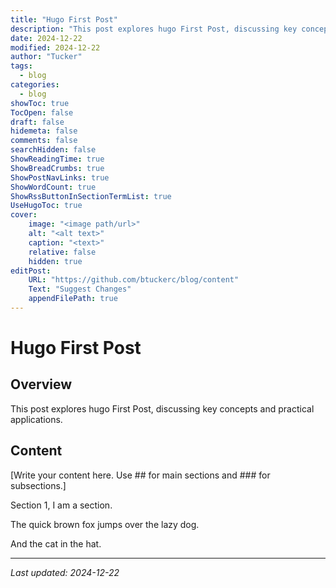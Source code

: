 ```yaml
---
title: "Hugo First Post"
description: "This post explores hugo First Post, discussing key concepts and practical applications."
date: 2024-12-22
modified: 2024-12-22
author: "Tucker"
tags:
  - blog
categories:
  - blog
showToc: true
TocOpen: false
draft: false
hidemeta: false
comments: false
searchHidden: false
ShowReadingTime: true
ShowBreadCrumbs: true
ShowPostNavLinks: true
ShowWordCount: true
ShowRssButtonInSectionTermList: true
UseHugoToc: true
cover:
    image: "<image path/url>"
    alt: "<alt text>"
    caption: "<text>"
    relative: false
    hidden: true
editPost:
    URL: "https://github.com/btuckerc/blog/content"
    Text: "Suggest Changes"
    appendFilePath: true
---
```


# Hugo First Post

## Overview
This post explores hugo First Post, discussing key concepts and practical applications.

## Content

[Write your content here. Use ## for main sections and ### for subsections.]

Section 1, I am a section.

The quick brown fox jumps over the lazy dog.

And the cat in the hat.


---
*Last updated: 2024-12-22*
